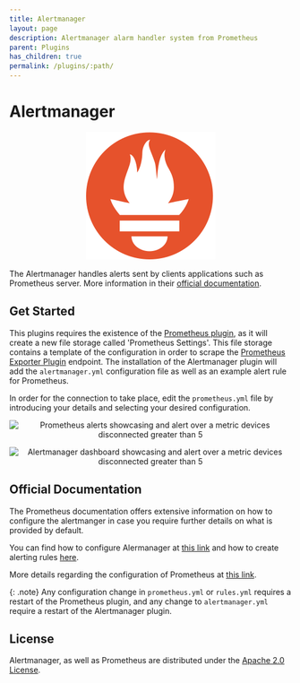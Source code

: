 ```yaml
---
title: Alertmanager
layout: page
description: Alertmanager alarm handler system from Prometheus
parent: Plugins
has_children: true
permalink: /plugins/:path/
---
```


# Alertmanager

<p align="center">
  <img alt="Prometheus logo" src="https://raw.githubusercontent.com/prometheus/prometheus/main/documentation/images/prometheus-logo.svg">
</p>

The Alertmanager handles alerts sent by clients applications such as Prometheus server. More information in their [official documentation](https://prometheus.io/docs/alerting/latest/alertmanager/).

## Get Started

This plugins requires the existence of the [Prometheus plugin](https://marketplace.thinger.io/plugins/prometheus), as it will create a new file storage called 'Prometheus Settings'. This file storage contains a template of the configuration in order to scrape the [Prometheus Exporter Plugin](https://marketplace.thinger.io/plugins/prometheus-exporter) endpoint. The installation of the Alertmanager plugin will add the `alertmanager.yml` configuration file as well as an example alert rule for Prometheus.

In order for the connection to take place, edit the `prometheus.yml` file by introducing your details and selecting your desired configuration.

<p align="center">
  <img alt="Prometheus alerts showcasing and alert over a metric devices disconnected greater than 5" src="https://marketplace.thinger.io/alertmanager/assets/prometheus-alerts.png">
</p>

<p align="center">
  <img alt="Alertmanager dashboard showcasing and alert over a metric devices disconnected greater than 5" src="https://marketplace.thinger.io/alertmanager/assets/alertmanager.png">
</p>

## Official Documentation

The Prometheus documentation offers extensive information on how to configure the alertmanger in case you require further details on what is provided by default.

You can find how to configure Alermanager at [this link](https://prometheus.io/docs/alerting/latest/configuration/) and how to create alerting rules [here](https://prometheus.io/docs/prometheus/latest/configuration/alerting_rules/).

More details regarding the configuration of Prometheus at [this link](https://prometheus.io/docs/prometheus/latest/configuration/configuration/).

{: .note}
Any configuration change in `prometheus.yml` or `rules.yml` requires a restart of the Prometheus plugin, and any change to `alertmanager.yml` require a restart of the Alertmanager plugin.

## License
Alertmanager, as well as Prometheus are distributed under the [Apache 2.0 License](https://prometheus.io/docs/introduction/faq/#what-license-is-prometheus-released-under).
